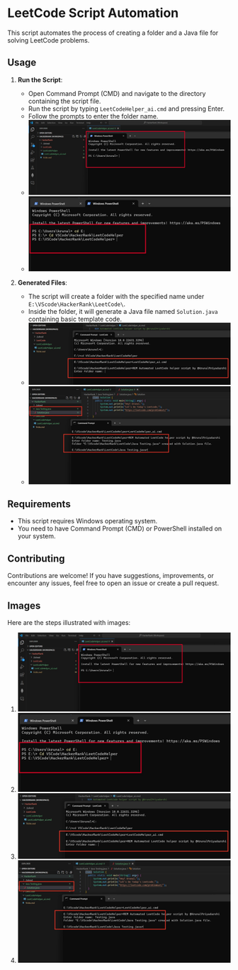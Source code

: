 # LeetCode Script Automation

This script automates the process of creating a folder and a Java file for solving LeetCode problems.

## Usage

1. **Run the Script**: 
   - Open Command Prompt (CMD) and navigate to the directory containing the script file.
   - Run the script by typing `LeetCodeHelper_ai.cmd` and pressing Enter.
   - Follow the prompts to enter the folder name.
   - ![Step 1](Imgs/leetcodeHelper_Step1.jpg)
   - ![Step 2](Imgs/leetcodeHelper_Step2.jpg)

2. **Generated Files**:
   - The script will create a folder with the specified name under `E:\VScode\HackerRank\LeetCode\`.
   - Inside the folder, it will generate a Java file named `Solution.java` containing basic template code.
   - ![Step 3](Imgs/leetcodeHelper_Step3.jpg)
   - ![Step 4](Imgs/leetcodeHelper_Step4.jpg)

## Requirements

- This script requires Windows operating system.
- You need to have Command Prompt (CMD) or PowerShell installed on your system.

## Contributing

Contributions are welcome! If you have suggestions, improvements, or encounter any issues, feel free to open an issue or create a pull request.

## Images

Here are the steps illustrated with images:

1. ![Step 1](Imgs/leetcodeHelper_Step1.jpg)
2. ![Step 2](Imgs/leetcodeHelper_Step2.jpg)
3. ![Step 3](Imgs/leetcodeHelper_Step3.jpg)
4. ![Step 4](Imgs/leetcodeHelper_Step4.jpg)
